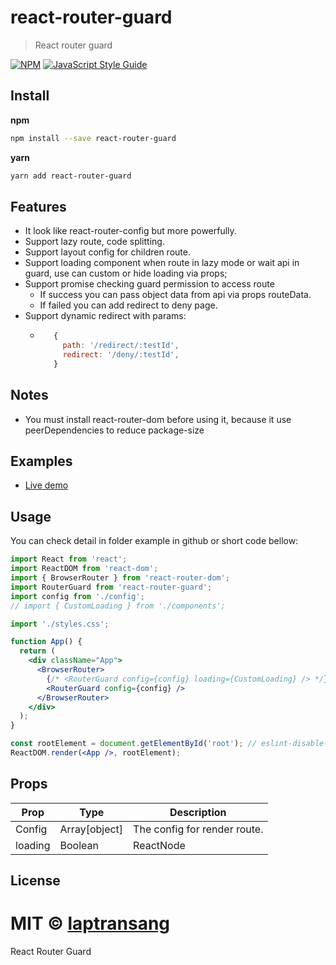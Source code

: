 # react-router-guard
> React router guard

[![NPM](https://img.shields.io/npm/v/react-router-guard.svg)](https://www.npmjs.com/package/react-router-guard) [![JavaScript Style Guide](https://img.shields.io/badge/code_style-standard-brightgreen.svg)](https://standardjs.com)

## Install
**npm**

```bash
npm install --save react-router-guard
```
**yarn**
```bash
yarn add react-router-guard
```

## Features
* It look like react-router-config but more powerfully.
* Support lazy route, code splitting.
* Support layout config for children route.
* Support loading component when route in lazy mode or wait api in guard, use can custom or hide loading via props;
* Support promise checking guard permission to access route
    * If success you can pass object data from api via props routeData.
    * If failed you can add redirect to deny page.
* Support dynamic redirect with params:
    *  ```javascript
          {
            path: '/redirect/:testId',
            redirect: '/deny/:testId',
          }
        ```


## Notes
- You must install react-router-dom before using it, because it use peerDependencies to reduce package-size


## Examples
- [Live demo](https://codesandbox.io/s/5wr9ow6xlk)

## Usage
You can check detail in folder example in github or short code bellow:
```jsx
import React from 'react';
import ReactDOM from 'react-dom';
import { BrowserRouter } from 'react-router-dom';
import RouterGuard from 'react-router-guard';
import config from './config';
// import { CustomLoading } from './components';

import './styles.css';

function App() {
  return (
    <div className="App">
      <BrowserRouter>
        {/* <RouterGuard config={config} loading={CustomLoading} /> */}
        <RouterGuard config={config} />
      </BrowserRouter>
    </div>
  );
}

const rootElement = document.getElementById('root'); // eslint-disable-line
ReactDOM.render(<App />, rootElement);
```
## Props

| Prop                   | Type             | Description                                                                                                                                                                                                                                                          |
| ---------------------- | ---------------- | -------------------------------------------------------------------------------------------------------------------------------------------------------------------------------------------------------------------------------------------------------------------- |
| Config                  | Array[object]     | The config for render route.                                                                                                                                                                                                     |
| loading                  | Boolean|ReactNode           | Default is true, but you can set false to hide loading or custom via ReactNode                                                                                                                                                                                                                                       |
  

## License

MIT © [laptransang](https://github.com/laptransang)
=======
React Router Guard

